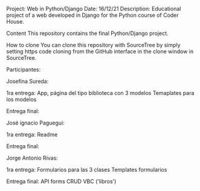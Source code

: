 Project: Web in Python/Django Date: 16/12/21 Description: Educational project of a web developed in Django for the Python course of Coder House.

Content This repository contains the final Python/Django project.

How to clone You can clone this repository with SourceTree by simply setting https code cloning from the GitHub interface in the clone window in SourceTree.

Participantes:

Josefina Sureda:

1ra entrega:
App, página del tipo biblioteca con 3 modelos
Temaplates para los modelos

Entrega final:


José ignacio Paguegui:

1ra entrega:
Readme

Entrega final:


Jorge Antonio Rivas:

1ra entrega:
Formularios para las 3 clases
Templates formularios

Entrega final:
API forms
CRUD
VBC ('libros')